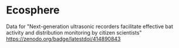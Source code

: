 # Ecosphere
Data for "Next-generation ultrasonic recorders facilitate effective bat activity and distribution monitoring by citizen scientists"
https://zenodo.org/badge/latestdoi/414890843
